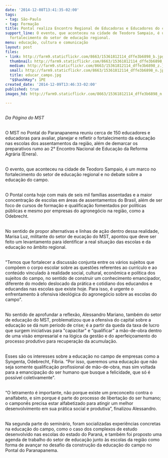 ```yaml
---
date: '2014-12-08T13:41:35-02:00'
tags:
- tag: São-Paulo
- tag: Formação
title: Pontal realiza Encontro Regional de Educadoras e Educadores do campo
support_line: O evento, que aconteceu na cidade de Teodoro Sampaio, é um marco no
  fortalecimento do setor de educação regional.
menu: educação, cultura e comunicação
layout: post
files:
- link: http://farm9.staticflickr.com/8663/15361812114_dffe3b6898_b.jpg
  thumbnail: http://farm9.staticflickr.com/8663/15361812114_dffe3b6898_t.jpg
  medium: http://farm9.staticflickr.com/8663/15361812114_dffe3b6898_z.jpg
  small: http://farm9.staticflickr.com/8663/15361812114_dffe3b6898_n.jpg
  title: educar_campo.jpg
  "$$hashKey": 1PE
created_date: '2014-12-09T13:46:33-02:00'
published: true
images_hd: http://farm9.staticflickr.com/8663/15361812114_dffe3b6898_n.jpg

---
```

<div id="content-header">
<div id="content-title">
<p><br />
<em>Da P&aacute;gina do MST</em></p>

<p><br />
O MST no Pontal do Paranapanema reuniu cerca de 150 educadores e educadoras para avaliar, planejar e refletir o fortalecimento da educa&ccedil;&atilde;o nas escolas dos assentamentos da regi&atilde;o, al&eacute;m de demarcar os preparativos rumo ao 2&deg; Encontro Nacional de Educa&ccedil;&atilde;o da Reforma Agr&aacute;ria (Enera).</p>

<p><br />
O evento, que aconteceu na cidade de Teodoro Sampaio, &eacute; um marco no fortalecimento do setor de educa&ccedil;&atilde;o regional e no debate sobre a educa&ccedil;&atilde;o do campo.</p>

<p><br />
O Pontal conta hoje com mais de seis mil fam&iacute;lias assentadas e a maior concentra&ccedil;&atilde;o de escolas em &aacute;reas de assentamentos do Brasil, al&eacute;m de ser foco de cursos de forma&ccedil;&atilde;o e qualifica&ccedil;&atilde;o fomentados por pol&iacute;ticas p&uacute;blicas e mesmo por empresas do agroneg&oacute;cio na regi&atilde;o, como a Odebrecht.&nbsp;</p>

<p><br />
No sentido de propor alternativas e linhas de a&ccedil;&atilde;o dentro dessa realidade, Marisa Luz, militante do setor de euca&ccedil;&atilde;o do MST, apontou que deve ser feito um levantamento para identificar a real situa&ccedil;&atilde;o das escolas e da educa&ccedil;&atilde;o no &acirc;mbito regional.</p>

<p><br />
&quot;Temos que fortalecer a discuss&atilde;o conjunta entre os v&aacute;rios sujeitos que comp&otilde;em o corpo escolar sobre as quest&otilde;es referentes ao curr&iacute;culo e ao conte&uacute;do vinculado &agrave; realidade social, cultural, econ&ocirc;mica e pol&iacute;tica dos sujeitos do campo, no sentido de construir um conhecimento emancipador, diferente do modelo deslocado da pr&aacute;tica e cotidiano dos educandos e educandas nas escolas que existe hoje. Para isso, &eacute; urgente o enfrentamento &agrave; ofensiva ideol&oacute;gica do agroneg&oacute;cio sobre as escolas do campo&quot;.</p>

<p><br />
No sentido de aprofundar a reflex&atilde;o, Alessandro Mariano, tamb&eacute;m do setor de educa&ccedil;&atilde;o do MST, problematizou que a ofensiva do capital sobre a educa&ccedil;&atilde;o se d&aacute; num per&iacute;odo de crise; &eacute; a partir da queda da taxa de lucro que surgem iniciativas para &quot;capacitar&quot; e &ldquo;qualificar&rdquo; a m&atilde;o-de-obra dentro de uma vis&atilde;o empresarial e na l&oacute;gica da gest&atilde;o e do aperfei&ccedil;oamento do processo produtivo para recupera&ccedil;&atilde;o da acumula&ccedil;&atilde;o.&nbsp;</p>

<p><br />
Esses s&atilde;o os interesses sobre a educa&ccedil;&atilde;o no campo de empresas como a Syngenta, Odebrecht, F&iacute;bria. &ldquo;Por isso, queremos uma educa&ccedil;&atilde;o que n&atilde;o seja somente qualifica&ccedil;&atilde;o profissional de m&atilde;o-de-obra, mas sim voltada para a emancipa&ccedil;&atilde;o do ser humano que busque a felicidade, que s&oacute; &eacute; poss&iacute;vel coletivamente&quot;.</p>

<p><br />
&ldquo;O letramento &eacute; importante, n&atilde;o porque existe um preconceito contra o analfabeto, e sim porque &eacute; parte do processo de liberta&ccedil;&atilde;o do ser humano; o campon&ecirc;s precisa estar alfabetizado para atingir um melhor desenvolvimento em sua pr&aacute;tica social e produtiva&rdquo;, finalizou Alessandro.</p>

<p><br />
Na segunda parte do semin&aacute;rio, foram socializadas experi&ecirc;ncias concretas na educa&ccedil;&atilde;o do campo, como o caso dos complexos de estudo desenvolvido nas escolas do estado do Paran&aacute;, e tamb&eacute;m foi proposto uma agenda de trabalho do setor de educa&ccedil;&atilde;o junto &agrave;s escolas da regi&atilde;o como forma de avan&ccedil;ar no desafio da constru&ccedil;&atilde;o da educa&ccedil;&atilde;o do campo no Pontal do Paranapanema.<br />
&nbsp;</p>
</div>
</div>
